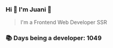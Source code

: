 ### Hi 👋 I&#39;m Juani 🦁

> I&#39;m a Frontend Web Developer SSR

### 📚 Days being a developer: 1049
